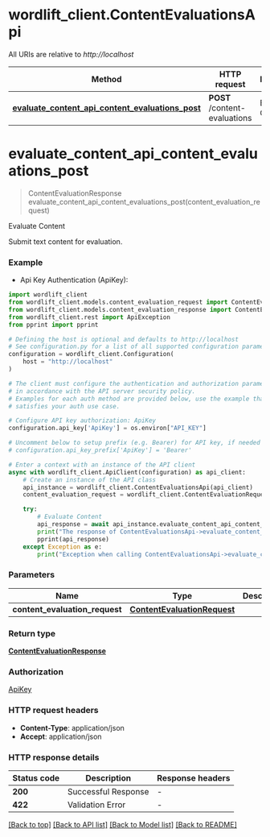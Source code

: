 # wordlift_client.ContentEvaluationsApi

All URIs are relative to *http://localhost*

Method | HTTP request | Description
------------- | ------------- | -------------
[**evaluate_content_api_content_evaluations_post**](ContentEvaluationsApi.md#evaluate_content_api_content_evaluations_post) | **POST** /content-evaluations | Evaluate Content


# **evaluate_content_api_content_evaluations_post**
> ContentEvaluationResponse evaluate_content_api_content_evaluations_post(content_evaluation_request)

Evaluate Content

Submit text content for evaluation.

### Example

* Api Key Authentication (ApiKey):

```python
import wordlift_client
from wordlift_client.models.content_evaluation_request import ContentEvaluationRequest
from wordlift_client.models.content_evaluation_response import ContentEvaluationResponse
from wordlift_client.rest import ApiException
from pprint import pprint

# Defining the host is optional and defaults to http://localhost
# See configuration.py for a list of all supported configuration parameters.
configuration = wordlift_client.Configuration(
    host = "http://localhost"
)

# The client must configure the authentication and authorization parameters
# in accordance with the API server security policy.
# Examples for each auth method are provided below, use the example that
# satisfies your auth use case.

# Configure API key authorization: ApiKey
configuration.api_key['ApiKey'] = os.environ["API_KEY"]

# Uncomment below to setup prefix (e.g. Bearer) for API key, if needed
# configuration.api_key_prefix['ApiKey'] = 'Bearer'

# Enter a context with an instance of the API client
async with wordlift_client.ApiClient(configuration) as api_client:
    # Create an instance of the API class
    api_instance = wordlift_client.ContentEvaluationsApi(api_client)
    content_evaluation_request = wordlift_client.ContentEvaluationRequest() # ContentEvaluationRequest | 

    try:
        # Evaluate Content
        api_response = await api_instance.evaluate_content_api_content_evaluations_post(content_evaluation_request)
        print("The response of ContentEvaluationsApi->evaluate_content_api_content_evaluations_post:\n")
        pprint(api_response)
    except Exception as e:
        print("Exception when calling ContentEvaluationsApi->evaluate_content_api_content_evaluations_post: %s\n" % e)
```



### Parameters


Name | Type | Description  | Notes
------------- | ------------- | ------------- | -------------
 **content_evaluation_request** | [**ContentEvaluationRequest**](ContentEvaluationRequest.md)|  | 

### Return type

[**ContentEvaluationResponse**](ContentEvaluationResponse.md)

### Authorization

[ApiKey](../README.md#ApiKey)

### HTTP request headers

 - **Content-Type**: application/json
 - **Accept**: application/json

### HTTP response details

| Status code | Description | Response headers |
|-------------|-------------|------------------|
**200** | Successful Response |  -  |
**422** | Validation Error |  -  |

[[Back to top]](#) [[Back to API list]](../README.md#documentation-for-api-endpoints) [[Back to Model list]](../README.md#documentation-for-models) [[Back to README]](../README.md)

